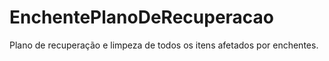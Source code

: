 # EnchentePlanoDeRecuperacao
Plano de recuperação e limpeza de todos os itens afetados por enchentes.
